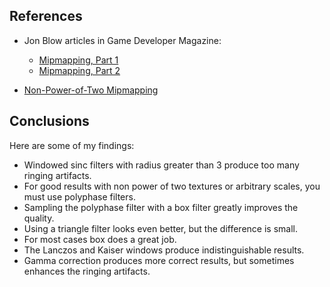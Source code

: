 ## References ##

  * Jon Blow articles in Game Developer Magazine:
    * [Mipmapping, Part 1](http://number-none.com/product/Mipmapping,%20Part%201/index.html)
    * [Mipmapping, Part 2](http://number-none.com/product/Mipmapping,%20Part%202/index.html)

  * [Non-Power-of-Two Mipmapping](http://developer.nvidia.com/object/np2_mipmapping.html)

## Conclusions ##

Here are some of my findings:

  * Windowed sinc filters with radius greater than 3 produce too many ringing artifacts.
  * For good results with non power of two textures or arbitrary scales, you must use polyphase filters.
  * Sampling the polyphase filter with a box filter greatly improves the quality.
  * Using a triangle filter looks even better, but the difference is small.
  * For most cases box does a great job.
  * The Lanczos and Kaiser windows produce indistinguishable results.
  * Gamma correction produces more correct results, but sometimes enhances the ringing artifacts.